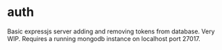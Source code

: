 # auth

Basic expressjs server adding and removing tokens from database.
Very WIP.
Requires a running mongodb instance on localhost port 27017.

